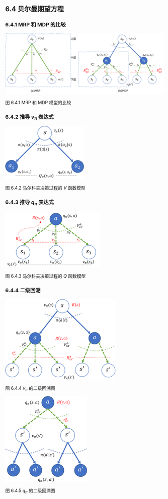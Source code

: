 
## 6.4 贝尔曼期望方程

### 6.4.1 MRP 和 MDP 的比较

<img src="./img/MDPvsMRP.png" width=660>

图 6.4.1 MRP 和 MDP 模型的比较

### 6.4.2 推导 $v_\pi$ 表达式

<img src="./img/MDP-V.png" width=250>

图 6.4.2 马尔科夫决策过程的 $V$ 函数模型


### 6.4.3 推导 $q_\pi$ 表达式

<img src="./img/MDP-Q.png" width=300>

图 6.4.3 马尔科夫决策过程的 $Q$ 函数模型

### 6.4.4 二级回溯

<img src="./img/mdp-v-backup.png" width=350>

图 6.4.4 $v_\pi$ 的二级回溯图

<img src="./img/mdp-q-backup.png" width=260>

图 6.4.5 $q_\pi$ 的二级回溯图

